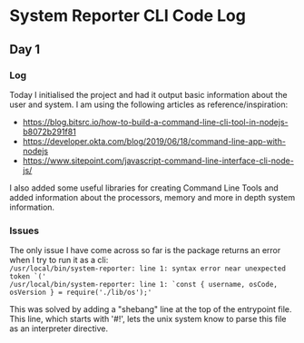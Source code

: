 # System Reporter CLI Code Log

## Day 1

### Log

Today I initialised the project and had it output basic information about the user and system. I am using the following articles as reference/inspiration:

- https://blog.bitsrc.io/how-to-build-a-command-line-cli-tool-in-nodejs-b8072b291f81
- https://developer.okta.com/blog/2019/06/18/command-line-app-with-nodejs
- https://www.sitepoint.com/javascript-command-line-interface-cli-node-js/

I also added some useful libraries for creating Command Line Tools and added information about the processors, memory and more in depth system information.

### Issues

The only issue I have come across so far is the package returns an error when I try to run it as a cli:  
`` /usr/local/bin/system-reporter: line 1: syntax error near unexpected token `(' ``  
`` /usr/local/bin/system-reporter: line 1: `const { username, osCode, osVersion } = require('./lib/os');'  ``

This was solved by adding a "shebang" line at the top of the entrypoint file. This line, which starts with '#!', lets the unix system know to parse this file as an interpreter directive.
